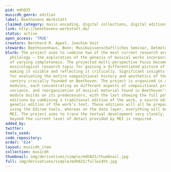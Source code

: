 ```yaml
---
pid: mdh025
musicdh_genre: edition
label: Beethovens Werkstatt
claimed_category: music encoding, digital collections, digital editions
link: http://beethovens-werkstatt.de/
status: active
open_access: 'TRUE'
creators: Bernhard R. Appel, Joachim Veit
stewards: Beethovenhaus, Bonn; Musikwissenschaftliches Seminar, Detmold/Paderborn
blurb: The project aims to combine two of the most current research areas in music
  philology – the exploration of the genesis of musical works incorporated in texts
  of varying completeness. The projected multi-perspective focus becomes a central
  musicological research topic for gaining a differentiated picture of the text-in-progress,
  making it visible and reflecting it critically. Significant insights are anticipated
  for evaluating the entire compositional history and aesthetics of the 19th and 20th
  century crucially founded on Beethoven. The project is organized in a set of five
  modules, each concentrating on different aspects of compositional processes, musical
  variance, and reorganization of musical material found in Beethoven’s works. Each
  module builds on its predecessors, with the last showing the full potential of digital
  editions by combining a traditional edition of the work, a source edition and a
  genetic edition of the work’s text. These editions will all be prepared and edited
  using the Edirom tools, whereas on the data layer, everything will be encoded in
  MEI. The project aims to trace the textual development very closely, so that information
  beyond the current level of detail provided by MEI is required.
added_by:
twitter:
tools_used:
code_repository:
order: '024'
layout: musicdh_item
collection: musicdh
thumbnail: img/derivatives/simple/mdh025/thumbnail.jpg
full: img/derivatives/simple/mdh025/fullwidth.jpg
---
```

